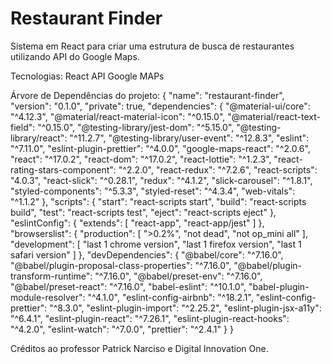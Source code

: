 # Restaurant Finder
Sistema em React para criar uma estrutura de busca de restaurantes utilizando API do Google Maps.

Tecnologias: 
  React
  API Google MAPs
  
Árvore de Dependências do projeto: 
  {
  "name": "restaurant-finder",
  "version": "0.1.0",
  "private": true,
  "dependencies": {
    "@material-ui/core": "^4.12.3",
    "@material/react-material-icon": "^0.15.0",
    "@material/react-text-field": "^0.15.0",
    "@testing-library/jest-dom": "^5.15.0",
    "@testing-library/react": "^11.2.7",
    "@testing-library/user-event": "^12.8.3",
    "eslint": "^7.11.0",
    "eslint-plugin-prettier": "^4.0.0",
    "google-maps-react": "^2.0.6",
    "react": "^17.0.2",
    "react-dom": "^17.0.2",
    "react-lottie": "^1.2.3",
    "react-rating-stars-component": "^2.2.0",
    "react-redux": "^7.2.6",
    "react-scripts": "4.0.3",
    "react-slick": "^0.28.1",
    "redux": "^4.1.2",
    "slick-carousel": "^1.8.1",
    "styled-components": "^5.3.3",
    "styled-reset": "^4.3.4",
    "web-vitals": "^1.1.2"
  },
  "scripts": {
    "start": "react-scripts start",
    "build": "react-scripts build",
    "test": "react-scripts test",
    "eject": "react-scripts eject"
  },
  "eslintConfig": {
    "extends": [
      "react-app",
      "react-app/jest"
    ]
  },
  "browserslist": {
    "production": [
      ">0.2%",
      "not dead",
      "not op_mini all"
    ],
    "development": [
      "last 1 chrome version",
      "last 1 firefox version",
      "last 1 safari version"
    ]
  },
  "devDependencies": {
    "@babel/core": "^7.16.0",
    "@babel/plugin-proposal-class-properties": "^7.16.0",
    "@babel/plugin-transform-runtime": "^7.16.0",
    "@babel/preset-env": "^7.16.0",
    "@babel/preset-react": "^7.16.0",
    "babel-eslint": "^10.1.0",
    "babel-plugin-module-resolver": "^4.1.0",
    "eslint-config-airbnb": "^18.2.1",
    "eslint-config-prettier": "^8.3.0",
    "eslint-plugin-import": "^2.25.2",
    "eslint-plugin-jsx-a11y": "^6.4.1",
    "eslint-plugin-react": "^7.26.1",
    "eslint-plugin-react-hooks": "^4.2.0",
    "eslint-watch": "^7.0.0",
    "prettier": "^2.4.1"
  }
}


Créditos ao professor Patrick Narciso e Digital Innovation One.
